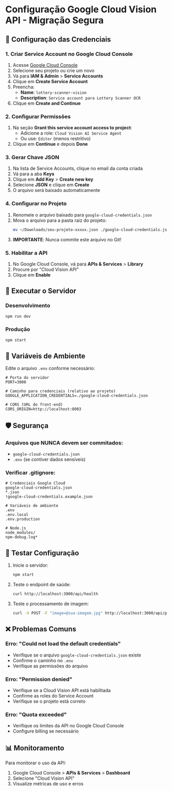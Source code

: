 # Configuração Google Cloud Vision API - Migração Segura

## 🔐 Configuração das Credenciais

### 1. Criar Service Account no Google Cloud Console

1. Acesse [Google Cloud Console](https://console.cloud.google.com/)
2. Selecione seu projeto ou crie um novo
3. Vá para **IAM & Admin** > **Service Accounts**
4. Clique em **Create Service Account**
5. Preencha:
   - **Name**: `lottery-scanner-vision`
   - **Description**: `Service account para Lottery Scanner OCR`
6. Clique em **Create and Continue**

### 2. Configurar Permissões

1. Na seção **Grant this service account access to project**:
   - Adicione a role: `Cloud Vision AI Service Agent`
   - Ou use: `Editor` (menos restritivo)
2. Clique em **Continue** e depois **Done**

### 3. Gerar Chave JSON

1. Na lista de Service Accounts, clique no email da conta criada
2. Vá para a aba **Keys**
3. Clique em **Add Key** > **Create new key**
4. Selecione **JSON** e clique em **Create**
5. O arquivo será baixado automaticamente

### 4. Configurar no Projeto

1. Renomeie o arquivo baixado para `google-cloud-credentials.json`
2. Mova o arquivo para a pasta raiz do projeto:
   ```bash
   mv ~/Downloads/seu-projeto-xxxxx.json ./google-cloud-credentials.json
   ```
3. **IMPORTANTE**: Nunca commite este arquivo no Git!

### 5. Habilitar a API

1. No Google Cloud Console, vá para **APIs & Services** > **Library**
2. Procure por "Cloud Vision API"
3. Clique em **Enable**

## 🚀 Executar o Servidor

### Desenvolvimento
```bash
npm run dev
```

### Produção
```bash
npm start
```

## 🔧 Variáveis de Ambiente

Edite o arquivo `.env` conforme necessário:

```env
# Porta do servidor
PORT=3000

# Caminho para credenciais (relativo ao projeto)
GOOGLE_APPLICATION_CREDENTIALS=./google-cloud-credentials.json

# CORS (URL do front-end)
CORS_ORIGIN=http://localhost:8003
```

## 🛡️ Segurança

### Arquivos que NUNCA devem ser commitados:
- `google-cloud-credentials.json`
- `.env` (se contiver dados sensíveis)

### Verificar .gitignore:
```gitignore
# Credenciais Google Cloud
google-cloud-credentials.json
*.json
!google-cloud-credentials.example.json

# Variáveis de ambiente
.env
.env.local
.env.production

# Node.js
node_modules/
npm-debug.log*
```

## 🧪 Testar Configuração

1. Inicie o servidor:
   ```bash
   npm start
   ```

2. Teste o endpoint de saúde:
   ```bash
   curl http://localhost:3000/api/health
   ```

3. Teste o processamento de imagem:
   ```bash
   curl -X POST -F "image=@sua-imagem.jpg" http://localhost:3000/api/processar-imagem
   ```

## ❌ Problemas Comuns

### Erro: "Could not load the default credentials"
- Verifique se o arquivo `google-cloud-credentials.json` existe
- Confirme o caminho no `.env`
- Verifique as permissões do arquivo

### Erro: "Permission denied"
- Verifique se a Cloud Vision API está habilitada
- Confirme as roles do Service Account
- Verifique se o projeto está correto

### Erro: "Quota exceeded"
- Verifique os limites da API no Google Cloud Console
- Configure billing se necessário

## 📊 Monitoramento

Para monitorar o uso da API:
1. Google Cloud Console > **APIs & Services** > **Dashboard**
2. Selecione "Cloud Vision API"
3. Visualize métricas de uso e erros